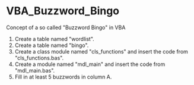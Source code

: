 # VBA_Buzzword_Bingo
Concept of a so called "Buzzword Bingo" in VBA

1. Create a table named "wordlist".
2. Create a table named "bingo".
3. Create a class module named "cls_functions" and insert the code from "cls_functions.bas".
4. Create a module named "mdl_main" and insert the code from "mdl_main.bas".
5. Fill in at least 5 buzzwords in column A.
